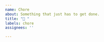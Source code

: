 ```yaml
---
name: Chore
about: Something that just has to get done.
title: "🧹 "
labels: chore
assignees: ''

---
```


<!-- What has to get done and why? -->
